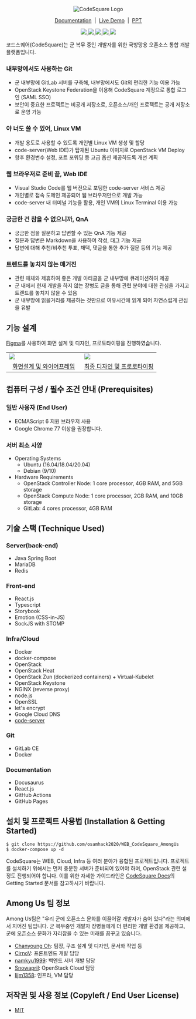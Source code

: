 <p align="center">
    <img src="https://user-images.githubusercontent.com/19200664/96371041-e0dabf00-119a-11eb-972e-ecda3c0a5b6a.png" alt="CodeSquare Logo">
</p>
<p align="center">
    <a href="https://docs.codesquare.space">Documentation</a>&nbsp;&nbsp;|&nbsp;&nbsp;<a href="https://codesquare.space">Live Demo</a>&nbsp;&nbsp;|&nbsp;&nbsp;<a href="https://github.com/osamhack2020/WEB_CodeSquare_AmongUs/tree/master/PPT">PPT</a>
</p>
<p align="center">
    <a href="#">
        <img src="https://img.shields.io/github/license/osamhack2020/WEB_CodeSquare_AmongUs">
        <img src="https://img.shields.io/github/issues/osamhack2020/WEB_CodeSquare_AmongUs">
        <img src="https://img.shields.io/github/stars/osamhack2020/WEB_CodeSquare_AmongUs">
        <img src="https://img.shields.io/github/forks/osamhack2020/WEB_CodeSquare_AmongUs">
        <img src="https://img.shields.io/badge/OSAM_Hackathon_2020-Done-blue">
    </a>
</p>

코드스퀘어(CodeSquare)는 군 복무 중인 개발자를 위한 국방망용 오픈소스 통합 개발 플랫폼입니다.

### 내부망에서도 사용하는 Git

- 군 내부망에 GitLab 서버를 구축해, 내부망에서도 Git의 편리한 기능 이용 가능
- OpenStack Keystone Federation을 이용해 CodeSquare 계정으로 통합 로그인 (SAML SSO)
- 보안이 중요한 프로젝트는 비공개 저장소로, 오픈소스/개인 프로젝트는 공개 저장소로 운영 가능

### 야 너도 쓸 수 있어, Linux VM

- 개발 용도로 사용할 수 있도록 개인별 Linux VM 생성 및 할당
- code-server(Web IDE)가 탑재된 Ubuntu 이미지로 OpenStack VM Deploy
- 향후 환경변수 설정, 포트 포워딩 등 고급 옵션 제공하도록 개선 계획

### 웹 브라우저로 준비 끝, Web IDE

- Visual Studio Code를 웹 버전으로 포팅한 code-server 서비스 제공
- 개인별로 접속 도메인 제공되어 웹 브라우저만으로 개발 가능
- code-server 내 터미널 기능을 활용, 개인 VM의 Linux Terminal 이용 가능

### 궁금한 건 참을 수 없으니까, QnA

- 궁금한 점을 질문하고 답변할 수 있는 QnA 기능 제공
- 질문과 답변은 Markdown을 사용하여 작성, 태그 기능 제공
- 답변에 대해 추천/비추천 투표, 채택, 댓글을 통한 추가 질문 등의 기능 제공

### 트렌드를 놓치지 않는 매거진

- 관련 매체와 제휴하여 좋은 개발 아티클을 군 내부망에 큐레이션하여 제공
- 군 내에서 현재 개발을 하지 않는 장병도 글을 통해 관련 분야에 대한 관심을 가지고 트렌드를 놓치지 않을 수 있음
- 군 내부망에 읽을거리를 제공하는 것만으로 여유시간에 읽게 되어 자연스럽게 관심을 유발

## 기능 설계

[Figma](http://figma.com/)를 사용하여 화면 설계 및 디자인, 프로토타이핑을 진행하였습니다.

<table>
    <tr>
        <td width="50%">
            <img src="https://user-images.githubusercontent.com/19200664/97776386-cf39e400-1baa-11eb-963f-63c867992a34.PNG">
        </td>
        <td width="50%">
            <img src="https://user-images.githubusercontent.com/19200664/97776387-d06b1100-1baa-11eb-8c52-c4ffeaa5d58f.PNG">
        </td>
    </tr>
    <tr>
        <td align="center">
            <a href="https://www.figma.com/file/dZctafF9pSgbQbYhQYhP7O/Wireframe?node-id=4%3A98">화면설계 및 와이어프레임</a>
        </td>
        <td align="center">
            <a href="https://www.figma.com/file/7xEZdSH228mjjPT0HgKZjC/Design?node-id=0%3A1">최종 디자인 및 프로로타이핑</a>
        </td>
    </tr>
</table>

## 컴퓨터 구성 / 필수 조건 안내 (Prerequisites)
### 일반 사용자 (End User)
- ECMAScript 6 지원 브라우저 사용
- Google Chrome 77 이상을 권장합니다.

### 서버 최소 사양
- Operating Systems
    - Ubuntu (16.04/18.04/20.04)
    - Debian (9/10)
- Hardware Requirements
    - OpenStack Controller Node: 1 core processor, 4GB RAM, and 5GB storage
    - OpenStack Compute Node: 1 core processor, 2GB RAM, and 10GB storage
    - GitLab: 4 cores processor, 4GB RAM

## 기술 스택 (Technique Used)
### Server(back-end)
- Java Spring Boot
- MariaDB
- Redis

### Front-end
- React.js
- Typescript
- Storybook
- Emotion (CSS-in-JS)
- SockJS with STOMP

### Infra/Cloud
- Docker
- docker-compose
- OpenStack
- OpenStack Heat
- OpenStack Zun (dockerized containers) + Virtual-Kubelet
- OpenStack Keystone
- NGINX (reverse proxy)
- node.js
- OpenSSL
- let's encrypt
- Google Cloud DNS
- [code-server](https://github.com/cdr/code-server)

### Git
- GitLab CE
- Docker

### Documentation
- Docusaurus
- React.js
- GitHub Actions
- GitHub Pages

## 설치 및 프로젝트 사용법 (Installation & Getting Started)

```
$ git clone https://github.com/osamhack2020/WEB_CodeSquare_AmongUs
$ docker-compose up -d
```

CodeSquare는 WEB, Cloud, Infra 등 여러 분야가 융합된 프로젝트입니다. 프로젝트를 설치하기 위해서는 먼저 충분한 서버가 준비되어 있어야 하며, OpenStack 관련 설정도 진행되어야 합니다. 이를 위한 자세한 가이드라인은 [CodeSquare Docs](https://docs.codesquare.space)의 Getting Started 문서를 참고하시기 바랍니다.

## Among Us 팀 정보

Among Us팀은 "우리 군에 오픈소스 문화를 이끌어갈 개발자가 숨어 있다"라는 의미에서 지어진 팀입니다. 군 복무중인 개발자 장병들에게 더 편리한 개발 환경을 제공하고, 군에 오픈소스 문화가 자리잡을 수 있는 미래를 꿈꾸고 있습니다.

- [Chanyoung Oh](https://github.com/shydah): 팀장, 구조 설계 및 디자인, 문서화 작업 등
- [CirnoV](https://github.com/CirnoV): 프론트엔드 개발 담당
- [namkyu1999](https://github.com/namkyu1999): 백엔드 서버 개발 담당
- [Snowapril](https://github.com/Snowapril): OpenStack Cloud 담당
- [lijm1358](https://github.com/lijm1358): 인프라, VM 담당

## 저작권 및 사용 정보 (Copyleft / End User License)
- [MIT](https://github.com/osamhack2020/WEB_CodeSquare_AmongUs/blob/master/README.md)
